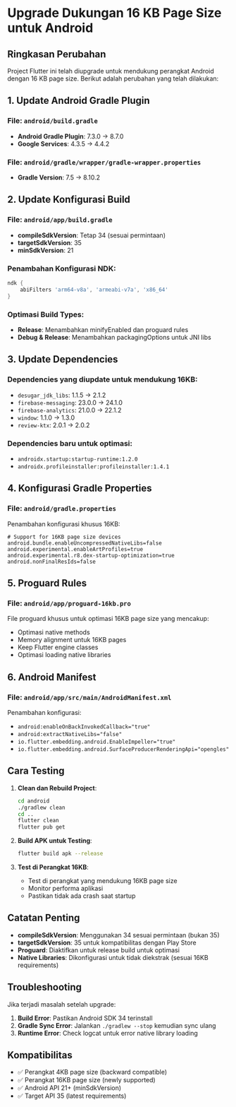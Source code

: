 # Upgrade Dukungan 16 KB Page Size untuk Android

## Ringkasan Perubahan

Project Flutter ini telah diupgrade untuk mendukung perangkat Android dengan 16 KB page size. Berikut adalah perubahan yang telah dilakukan:

## 1. Update Android Gradle Plugin

### File: `android/build.gradle`
- **Android Gradle Plugin**: 7.3.0 → 8.7.0
- **Google Services**: 4.3.5 → 4.4.2

### File: `android/gradle/wrapper/gradle-wrapper.properties`
- **Gradle Version**: 7.5 → 8.10.2

## 2. Update Konfigurasi Build

### File: `android/app/build.gradle`
- **compileSdkVersion**: Tetap 34 (sesuai permintaan)
- **targetSdkVersion**: 35
- **minSdkVersion**: 21

### Penambahan Konfigurasi NDK:
```gradle
ndk {
    abiFilters 'arm64-v8a', 'armeabi-v7a', 'x86_64'
}
```

### Optimasi Build Types:
- **Release**: Menambahkan minifyEnabled dan proguard rules
- **Debug & Release**: Menambahkan packagingOptions untuk JNI libs

## 3. Update Dependencies

### Dependencies yang diupdate untuk mendukung 16KB:
- `desugar_jdk_libs`: 1.1.5 → 2.1.2
- `firebase-messaging`: 23.0.0 → 24.1.0
- `firebase-analytics`: 21.0.0 → 22.1.2
- `window`: 1.1.0 → 1.3.0
- `review-ktx`: 2.0.1 → 2.0.2

### Dependencies baru untuk optimasi:
- `androidx.startup:startup-runtime:1.2.0`
- `androidx.profileinstaller:profileinstaller:1.4.1`

## 4. Konfigurasi Gradle Properties

### File: `android/gradle.properties`
Penambahan konfigurasi khusus 16KB:
```properties
# Support for 16KB page size devices
android.bundle.enableUncompressedNativeLibs=false
android.experimental.enableArtProfiles=true
android.experimental.r8.dex-startup-optimization=true
android.nonFinalResIds=false
```

## 5. Proguard Rules

### File: `android/app/proguard-16kb.pro`
File proguard khusus untuk optimasi 16KB page size yang mencakup:
- Optimasi native methods
- Memory alignment untuk 16KB pages
- Keep Flutter engine classes
- Optimasi loading native libraries

## 6. Android Manifest

### File: `android/app/src/main/AndroidManifest.xml`
Penambahan konfigurasi:
- `android:enableOnBackInvokedCallback="true"`
- `android:extractNativeLibs="false"`
- `io.flutter.embedding.android.EnableImpeller="true"`
- `io.flutter.embedding.android.SurfaceProducerRenderingApi="opengles"`

## Cara Testing

1. **Clean dan Rebuild Project**:
   ```bash
   cd android
   ./gradlew clean
   cd ..
   flutter clean
   flutter pub get
   ```

2. **Build APK untuk Testing**:
   ```bash
   flutter build apk --release
   ```

3. **Test di Perangkat 16KB**:
   - Test di perangkat yang mendukung 16KB page size
   - Monitor performa aplikasi
   - Pastikan tidak ada crash saat startup

## Catatan Penting

- **compileSdkVersion**: Menggunakan 34 sesuai permintaan (bukan 35)
- **targetSdkVersion**: 35 untuk kompatibilitas dengan Play Store
- **Proguard**: Diaktifkan untuk release build untuk optimasi
- **Native Libraries**: Dikonfigurasi untuk tidak diekstrak (sesuai 16KB requirements)

## Troubleshooting

Jika terjadi masalah setelah upgrade:

1. **Build Error**: Pastikan Android SDK 34 terinstall
2. **Gradle Sync Error**: Jalankan `./gradlew --stop` kemudian sync ulang
3. **Runtime Error**: Check logcat untuk error native library loading

## Kompatibilitas

- ✅ Perangkat 4KB page size (backward compatible)
- ✅ Perangkat 16KB page size (newly supported)
- ✅ Android API 21+ (minSdkVersion)
- ✅ Target API 35 (latest requirements)